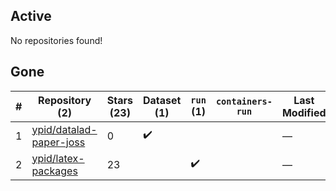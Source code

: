 ## Active
No repositories found!

## Gone
| # | Repository (2) | Stars (23) | Dataset (1) | `run` (1) | `containers-run` | Last Modified |
| --- | --- | --- | --- | --- | --- | --- |
| 1 | [ypid/datalad-paper-joss](https://github.com/ypid/datalad-paper-joss) | 0 | :heavy_check_mark: |  |  | — |
| 2 | [ypid/latex-packages](https://github.com/ypid/latex-packages) | 23 |  | :heavy_check_mark: |  | — |
